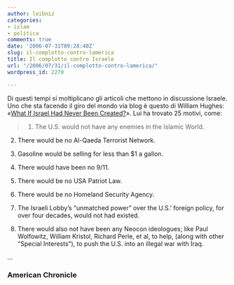 ```yaml
---
author: leibniz
categories:
- islam
- politica
comments: true
date: '2006-07-31T09:28:40Z'
slug: il-complotto-contro-lamerica
title: Il complotto contro Israele
url: "/2006/07/31/il-complotto-contro-lamerica/"
wordpress_id: 2270

---
```

Di questi tempi si moltiplicano gli articoli che mettono in discussione Israele. Uno che sta facendo il giro del mondo via blog è questo di William Hughes: «[What If Israel Had Never Been Created?](https://www.americanchronicle.com/articles/viewArticle.asp?articleID=11391)». Lui ha trovato 25 motivi, come:


> 1. The U.S. would not have any enemies in the Islamic World.

2. There would be no Al-Qaeda Terrorist Network.

3. Gasoline would be selling for less than $1 a gallon.

4. There would have been no 9/11.

5. There would be no USA Patriot Law.

6. There would be no Homeland Security Agency.

7. The Israeli Lobby’s “unmatched power” over the U.S.’ foreign policy, for over four decades, would not had existed.

8. There would also not have been any Neocon ideologues; like Paul Wolfowitz, William Kristol, Richard Perle, et al, to help, (along with other “Special Interests”), to push the U.S. into an illegal war with Iraq.

...

### American Chronicle
